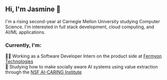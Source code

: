 <!-- Bio  -->

## Hi, I'm Jasmine 👋

I'm a rising second-year at Carnegie Mellon University studying Computer Science. I'm interested in full stack development, cloud computing, and AI/ML applications.

### Currently, I'm:
👩‍💻 Working as a Software Developer Intern on the product side at [Fermyon Technologies](https://www.fermyon.com/)  
🧠 Studying how to make socially aware AI systems using value extraction through the [NSF AI-CARING Institute](https://www.ai-caring.org/)



